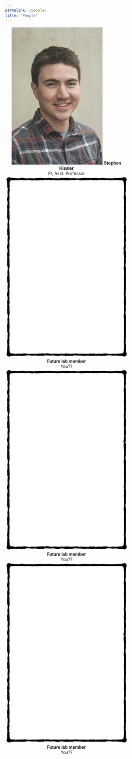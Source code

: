 ```yaml
---
permalink: /people/
title: "People"
---
```


<head>
<meta name="viewport" content="width=device-width, initial-scale=1">
<style>
* {box-sizing: border-box;}

.rowcontainer {
	position:  relative;
	width:  100%;
}

.imgcontainer {
	display: inline-block;
  	position: relative;
  	width: 24%;
}

.image {
  display: block;
  width: 100%;
  height: auto;
  padding: 2px;
  border-radius: 0%;
}

.overlay {
  position: absolute; 
  bottom: 0; 
  background: rgb(0, 0, 0);
  background: rgba(0, 0, 0, 0.5); /* Black see-through */
  color: #f1f1f1; 
  width: 100%;
  transition: .5s ease;
  opacity:0;
  color: white;
  font-size: 14px;
  padding: 14px;
  text-align: center;
}

.imgcontainer:hover .overlay {
  opacity: 1;
}
</style>
</head>


<center>
<div class="rowcontainer">
	<div class="imgcontainer">
		<a href="/people/StephenKissler/"><img src="/assets/images/headshot2.jpeg" class="image">
		<!-- <div class="overlay">Stephen Kissler</div> --></a>
		<b>Stephen Kissler</b><br>PI, Asst. Professor<br>
	</div>
	<div class="imgcontainer">
		<a href="/people/"><img src="/assets/images/frame.png" class="image">
		<!-- <div class="overlay">Next lab member (you??)</div> --></a>
		<b>Future lab member</b><br>You??
	</div>
	<div class="imgcontainer">
		<a href="/people/"><img src="/assets/images/frame.png" class="image">
		<!-- <div class="overlay">Next lab member (you??)</div> --></a>
		<b>Future lab member</b><br>You??
	</div>
	<div class="imgcontainer">
		<a href="/people/"><img src="/assets/images/frame.png" class="image">
		<!-- <div class="overlay">Next lab member (you??)</div> --></a>
		<b>Future lab member</b><br>You??
</div>	